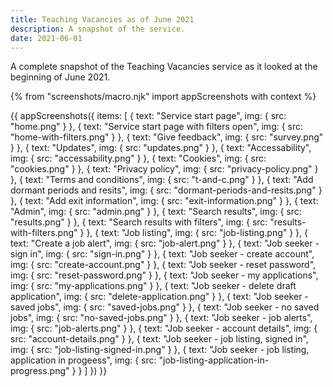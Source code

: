 ```yaml
---
title: Teaching Vacancies as of June 2021
description: A snapshot of the service.
date: 2021-06-01
---
```


A complete snapshot of the Teaching Vacancies service as it looked at the beginning of June 2021. 

{% from "screenshots/macro.njk" import appScreenshots with context %}

{{ appScreenshots({
  items: [
    {
      text: "Service start page",
      img: {
        src: "home.png"
      }
    },
    {
      text: "Service start page with filters open",
      img: {
        src: "home-with-filters.png"
      }
    },
    {
      text: "Give feedback",
      img: {
        src: "survey.png"
      }
    },
    {
      text: "Updates",
      img: {
        src: "updates.png"
      }
    },
    {
      text: "Accessability",
      img: {
        src: "accessability.png"
      }
    },
    {
      text: "Cookies",
      img: {
        src: "cookies.png"
      }
    },
    {
      text: "Privacy policy",
      img: {
        src: "privacy-policy.png"
      }
    },
    {
      text: "Terms and conditions",
      img: {
        src: "t-and-c.png"
      }
    },
    {
      text: "Add dormant periods and resits",
      img: {
        src: "dormant-periods-and-resits.png"
      }
    },
    {
      text: "Add exit information",
      img: {
        src: "exit-information.png"
      }
    },
    {
      text: "Admin",
      img: {
        src: "admin.png"
      }
    },
    {
      text: "Search results",
      img: {
        src: "results.png"
      }
    },
    {
      text: "Search results with filters",
      img: {
        src: "results-with-filters.png"
      }
    },
    {
      text: "Job listing",
      img: {
        src: "job-listing.png"
      }
    },
    {
      text: "Create a job alert",
      img: {
        src: "job-alert.png"
      }
    },
    {
      text: "Job seeker - sign in",
      img: {
        src: "sign-in.png"
      }
    },
    {
      text: "Job seeker - create account",
      img: {
        src: "create-account.png"
      }
    },
    {
      text: "Job seeker - reset password",
      img: {
        src: "reset-password.png"
      }
    },
    {
      text: "Job seeker - my applications",
      img: {
        src: "my-applications.png"
      }
    },
    {
      text: "Job seeker - delete draft application",
      img: {
        src: "delete-application.png"
      }
    },
    {
      text: "Job seeker - saved jobs",
      img: {
        src: "saved-jobs.png"
      }
    },
    {
      text: "Job seeker - no saved jobs",
      img: {
        src: "no-saved-jobs.png"
      }
    },
    {
      text: "Job seeker - job alerts",
      img: {
        src: "job-alerts.png"
      }
    },
    {
      text: "Job seeker - account details",
      img: {
        src: "account-details.png"
      }
    },
    {
      text: "Job seeker - job listing, signed in",
      img: {
        src: "job-listing-signed-in.png"
      }
    },
    {
      text: "Job seeker - job listing, application in progeess",
      img: {
        src: "job-listing-application-in-progress.png"
      }
    }
  ]
}) }}